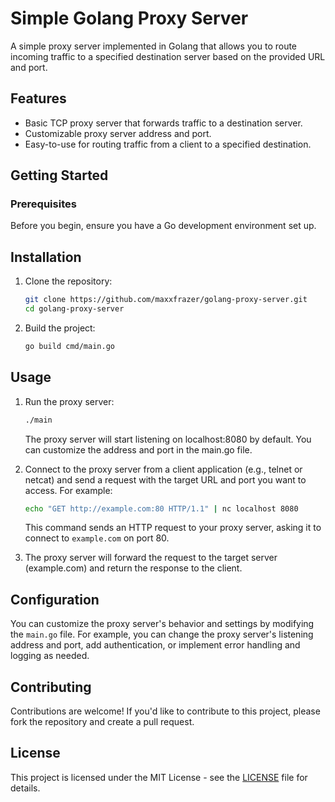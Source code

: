 # Simple Golang Proxy Server

A simple proxy server implemented in Golang that allows you to route incoming traffic to a specified destination server based on the provided URL and port.

## Features

- Basic TCP proxy server that forwards traffic to a destination server.
- Customizable proxy server address and port.
- Easy-to-use for routing traffic from a client to a specified destination.


## Getting Started

### Prerequisites

Before you begin, ensure you have a Go development environment set up.

## Installation

1. Clone the repository:

    ```sh
    git clone https://github.com/maxxfrazer/golang-proxy-server.git
    cd golang-proxy-server
    ```

2. Build the project:

    ```sh
    go build cmd/main.go
    ```

## Usage

1. Run the proxy server:

    ```sh
    ./main
    ```
    The proxy server will start listening on localhost:8080 by default. You can customize the address and port in the main.go file.

2. Connect to the proxy server from a client application (e.g., telnet or netcat) and send a request with the target URL and port you want to access. For example:

    ```sh
    echo "GET http://example.com:80 HTTP/1.1" | nc localhost 8080
    ```

    This command sends an HTTP request to your proxy server, asking it to connect to `example.com` on port 80.

3. The proxy server will forward the request to the target server (example.com) and return the response to the client.


## Configuration

You can customize the proxy server's behavior and settings by modifying the `main.go` file. For example, you can change the proxy server's listening address and port, add authentication, or implement error handling and logging as needed.

## Contributing

Contributions are welcome! If you'd like to contribute to this project, please fork the repository and create a pull request.

## License

This project is licensed under the MIT License - see the [LICENSE](./LICENSE) file for details.


